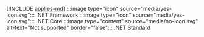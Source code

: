 [!INCLUDE [applies-md](applies-md.md)] :::image type="icon" source="media/yes-icon.svg"::: .NET Framework :::image type="icon" source="media/yes-icon.svg"::: .NET Core :::image type="content" source="media/no-icon.svg" alt-text="Not supported" border="false"::: .NET Standard

